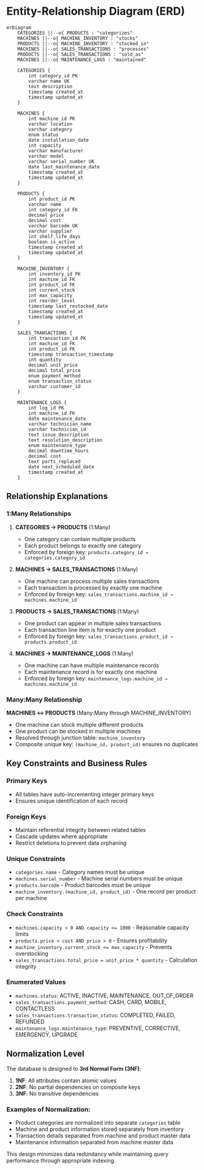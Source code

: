 # Entity-Relationship Diagram (ERD)

```mermaid
erDiagram
    CATEGORIES ||--o{ PRODUCTS : "categorizes"
    MACHINES ||--o{ MACHINE_INVENTORY : "stocks"
    PRODUCTS ||--o{ MACHINE_INVENTORY : "stocked_in"
    MACHINES ||--o{ SALES_TRANSACTIONS : "processes"
    PRODUCTS ||--o{ SALES_TRANSACTIONS : "sold_as"
    MACHINES ||--o{ MAINTENANCE_LOGS : "maintained"

    CATEGORIES {
        int category_id PK
        varchar name UK
        text description
        timestamp created_at
        timestamp updated_at
    }

    MACHINES {
        int machine_id PK
        varchar location
        varchar category
        enum status
        date installation_date
        int capacity
        varchar manufacturer
        varchar model
        varchar serial_number UK
        date last_maintenance_date
        timestamp created_at
        timestamp updated_at
    }

    PRODUCTS {
        int product_id PK
        varchar name
        int category_id FK
        decimal price
        decimal cost
        varchar barcode UK
        varchar supplier
        int shelf_life_days
        boolean is_active
        timestamp created_at
        timestamp updated_at
    }

    MACHINE_INVENTORY {
        int inventory_id PK
        int machine_id FK
        int product_id FK
        int current_stock
        int max_capacity
        int reorder_level
        timestamp last_restocked_date
        timestamp created_at
        timestamp updated_at
    }

    SALES_TRANSACTIONS {
        int transaction_id PK
        int machine_id FK
        int product_id FK
        timestamp transaction_timestamp
        int quantity
        decimal unit_price
        decimal total_price
        enum payment_method
        enum transaction_status
        varchar customer_id
    }

    MAINTENANCE_LOGS {
        int log_id PK
        int machine_id FK
        date maintenance_date
        varchar technician_name
        varchar technician_id
        text issue_description
        text resolution_description
        enum maintenance_type
        decimal downtime_hours
        decimal cost
        text parts_replaced
        date next_scheduled_date
        timestamp created_at
    }
```

## Relationship Explanations

### 1:Many Relationships

1. **CATEGORIES → PRODUCTS** (1:Many)
   - One category can contain multiple products
   - Each product belongs to exactly one category
   - Enforced by foreign key: `products.category_id → categories.category_id`

2. **MACHINES → SALES_TRANSACTIONS** (1:Many)
   - One machine can process multiple sales transactions
   - Each transaction is processed by exactly one machine
   - Enforced by foreign key: `sales_transactions.machine_id → machines.machine_id`

3. **PRODUCTS → SALES_TRANSACTIONS** (1:Many)
   - One product can appear in multiple sales transactions
   - Each transaction line item is for exactly one product
   - Enforced by foreign key: `sales_transactions.product_id → products.product_id`

4. **MACHINES → MAINTENANCE_LOGS** (1:Many)
   - One machine can have multiple maintenance records
   - Each maintenance record is for exactly one machine
   - Enforced by foreign key: `maintenance_logs.machine_id → machines.machine_id`

### Many:Many Relationship

**MACHINES ↔ PRODUCTS** (Many:Many through MACHINE_INVENTORY)
- One machine can stock multiple different products
- One product can be stocked in multiple machines
- Resolved through junction table: `machine_inventory`
- Composite unique key: `(machine_id, product_id)` ensures no duplicates

## Key Constraints and Business Rules

### Primary Keys
- All tables have auto-incrementing integer primary keys
- Ensures unique identification of each record

### Foreign Keys
- Maintain referential integrity between related tables
- Cascade updates where appropriate
- Restrict deletions to prevent data orphaning

### Unique Constraints
- `categories.name` - Category names must be unique
- `machines.serial_number` - Machine serial numbers must be unique
- `products.barcode` - Product barcodes must be unique
- `machine_inventory.(machine_id, product_id)` - One record per product per machine

### Check Constraints
- `machines.capacity > 0 AND capacity <= 1000` - Reasonable capacity limits
- `products.price > cost AND price > 0` - Ensures profitability
- `machine_inventory.current_stock <= max_capacity` - Prevents overstocking
- `sales_transactions.total_price = unit_price * quantity` - Calculation integrity

### Enumerated Values
- `machines.status`: ACTIVE, INACTIVE, MAINTENANCE, OUT_OF_ORDER
- `sales_transactions.payment_method`: CASH, CARD, MOBILE, CONTACTLESS
- `sales_transactions.transaction_status`: COMPLETED, FAILED, REFUNDED
- `maintenance_logs.maintenance_type`: PREVENTIVE, CORRECTIVE, EMERGENCY, UPGRADE

## Normalization Level

The database is designed to **3rd Normal Form (3NF)**:

1. **1NF**: All attributes contain atomic values
2. **2NF**: No partial dependencies on composite keys
3. **3NF**: No transitive dependencies

### Examples of Normalization:
- Product categories are normalized into separate `categories` table
- Machine and product information stored separately from inventory
- Transaction details separated from machine and product master data
- Maintenance information separated from machine master data

This design minimizes data redundancy while maintaining query performance through appropriate indexing.
